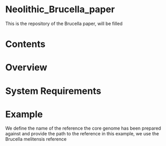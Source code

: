 # Neolithic_Brucella_paper

This is the repository of the Brucella paper, will be filled

# Contents
# Overview
# System Requirements
# Example
We define the name of the reference the core genome has been prepared against
and provide the path to the reference
in this example, we use the  Brucella melitensis reference




